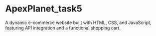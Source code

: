 # ApexPlanet_task5
A dynamic e-commerce website built with HTML, CSS, and JavaScript, featuring API integration and a functional shopping cart.
